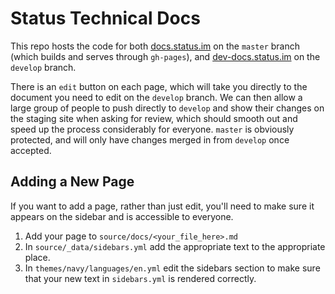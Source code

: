 # Status Technical Docs

This repo hosts the code for both [docs.status.im](https://docs.status.im) on the `master` branch (which builds and serves through `gh-pages`), and [dev-docs.status.im](https://dev-docs.status.im) on the `develop` branch.

There is an `edit` button on each page, which will take you directly to the document you need to edit on the `develop` branch. We can then allow a large group of people to push directly to `develop` and show their changes on the staging site when asking for review, which should smooth out and speed up the process considerably for everyone. `master` is obviously protected, and will only have changes merged in from `develop` once accepted.

## Adding a New Page

If you want to add a page, rather than just edit, you'll need to make sure it appears on the sidebar and is accessible to everyone.

1. Add your page to `source/docs/<your_file_here>.md`
2. In `source/_data/sidebars.yml` add the appropriate text to the appropriate place.
3. In `themes/navy/languages/en.yml` edit the sidebars section to make sure that your new text in `sidebars.yml` is rendered correctly.

